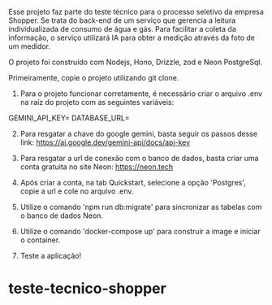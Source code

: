 Esse projeto faz parte do teste técnico para o processo seletivo da empresa Shopper. Se trata do back-end de um serviço que gerencia a leitura individualizada de consumo de água e gás. Para facilitar a coleta da informação, o serviço utilizará IA para obter a medição através da foto de um medidor.

O projeto foi construído com Nodejs, Hono, Drizzle, zod e Neon PostgreSql.

Primeiramente, copie o projeto utilizando git clone.

1. Para o projeto funcionar corretamente, é necessário criar o arquivo .env na raíz do projeto com as seguintes variáveis:

GEMINI_API_KEY=
DATABASE_URL=

2. Para resgatar a chave do google gemini, basta seguir os passos desse link: https://ai.google.dev/gemini-api/docs/api-key

3. Para resgatar a url de conexão com o banco de dados, basta criar uma conta gratuita no site Neon: https://neon.tech

4. Após criar a conta, na tab Quickstart, selecione a opção 'Postgres', copie a url e cole no arquivo .env.

5. Utilize o comando 'npm run db:migrate' para sincronizar as tabelas com o banco de dados Neon.

6. Utilize o comando 'docker-compose up' para construir a image e iniciar o container.

7. Teste a aplicação!

# teste-tecnico-shopper
